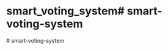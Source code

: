 # smart_voting_system#   s m a r t - v o t i n g - s y s t e m  
 #   s m a r t - v o t i n g - s y s t e m  
 